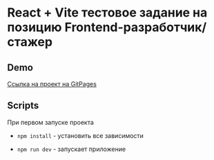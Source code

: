 # React + Vite тестовое задание на позицию Frontend-разработчик/стажер

## Demo

[Ссылка на проект на GitPages](https://mariaspiiish.github.io/test-med/)

## Scripts

При первом запуске проекта

* `npm install` - установить все зависимости

* `npm run dev` - запускает приложение


